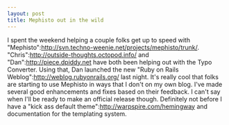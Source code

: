 ```yaml
--- 
layout: post
title: Mephisto out in the wild
---
```

I spent the weekend helping a couple folks get up to speed with "Mephisto":http://svn.techno-weenie.net/projects/mephisto/trunk/.  "Chris":http://outside-thoughts.octopod.info/ and "Dan":http://piece.dpiddy.net have both been helping out with the Typo Converter.  Using that, Dan launched the new "Ruby on Rails Weblog":http://weblog.rubyonrails.org/ last night.  It's really cool that folks are starting to use Mephisto in ways that I don't on my own blog.  I've made several good enhancements and fixes based on their feedback.  I can't say when I'll be ready to make an official release though.  Definitely not before I have a "kick ass default theme":http://warpspire.com/hemingway and documentation for the templating system.
